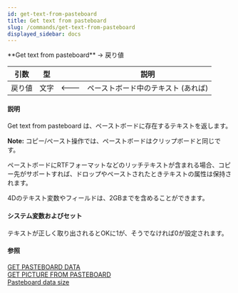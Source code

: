 ```yaml
---
id: get-text-from-pasteboard
title: Get text from pasteboard
slug: /commands/get-text-from-pasteboard
displayed_sidebar: docs
---
```


<!--REF #_command_.Get text from pasteboard.Syntax-->**Get text from pasteboard**  -> 戻り値<!-- END REF-->
<!--REF #_command_.Get text from pasteboard.Params-->
| 引数 | 型 |  | 説明 |
| --- | --- | --- | --- |
| 戻り値 | 文字 | &#x1F850; | ペーストボード中のテキスト (あれば) |

<!-- END REF-->

#### 説明 

<!--REF #_command_.Get text from pasteboard.Summary-->Get text from pasteboard は、ペーストボードに存在するテキストを返します。<!-- END REF-->

**Note:** コピー/ペースト操作では、ペーストボードはクリップボードと同じです。

ペーストボードにRTFフォーマットなどのリッチテキストが含まれる場合、コピー先がサポートすれば、ドロップやペーストされたときテキストの属性は保持されます。

4Dのテキスト変数やフィールドは、2GBまでを含めることができます。

#### システム変数およびセット 

テキストが正しく取り出されるとOKに1が、そうでなければ0が設定されます。

#### 参照 

[GET PASTEBOARD DATA](get-pasteboard-data.md)  
[GET PICTURE FROM PASTEBOARD](get-picture-from-pasteboard.md)  
[Pasteboard data size](pasteboard-data-size.md)  